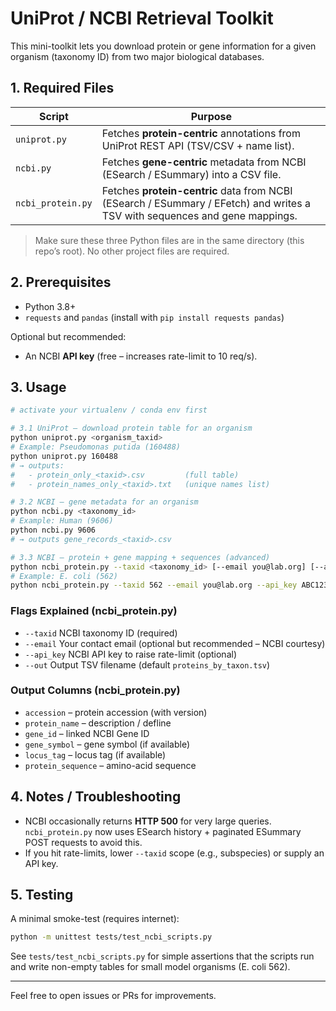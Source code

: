 # UniProt / NCBI Retrieval Toolkit

This mini-toolkit lets you download protein or gene information for a given organism (taxonomy ID) from two major biological databases.

## 1. Required Files

| Script | Purpose |
|--------|---------|
| `uniprot.py` | Fetches **protein-centric** annotations from UniProt REST API (TSV/CSV + name list). |
| `ncbi.py` | Fetches **gene-centric** metadata from NCBI (ESearch / ESummary) into a CSV file. |
| `ncbi_protein.py` | Fetches **protein-centric** data from NCBI (ESearch / ESummary / EFetch) and writes a TSV with sequences and gene mappings. |

> Make sure these three Python files are in the same directory (this repo’s root). No other project files are required.

## 2. Prerequisites

* Python 3.8+
* `requests` and `pandas` (install with `pip install requests pandas`)

Optional but recommended:
* An NCBI **API key** (free – increases rate-limit to 10 req/s).

## 3. Usage

```bash
# activate your virtualenv / conda env first

# 3.1 UniProt – download protein table for an organism
python uniprot.py <organism_taxid>
# Example: Pseudomonas putida (160488)
python uniprot.py 160488
# → outputs:
#   - protein_only_<taxid>.csv         (full table)
#   - protein_names_only_<taxid>.txt   (unique names list)

# 3.2 NCBI – gene metadata for an organism
python ncbi.py <taxonomy_id>
# Example: Human (9606)
python ncbi.py 9606
# → outputs gene_records_<taxid>.csv

# 3.3 NCBI – protein + gene mapping + sequences (advanced)
python ncbi_protein.py --taxid <taxonomy_id> [--email you@lab.org] [--api_key YOUR_NCBI_KEY] [--out output.tsv]
# Example: E. coli (562)
python ncbi_protein.py --taxid 562 --email you@lab.org --api_key ABC123 --out ecoli_proteins.tsv
```

### Flags Explained (ncbi_protein.py)

* `--taxid`   NCBI taxonomy ID (required)
* `--email`   Your contact email (optional but recommended – NCBI courtesy)
* `--api_key` NCBI API key to raise rate-limit (optional)
* `--out`     Output TSV filename (default `proteins_by_taxon.tsv`)

### Output Columns (ncbi_protein.py)

* `accession` – protein accession (with version)
* `protein_name` – description / defline
* `gene_id` – linked NCBI Gene ID
* `gene_symbol` – gene symbol (if available)
* `locus_tag` – locus tag (if available)
* `protein_sequence` – amino-acid sequence

## 4. Notes / Troubleshooting

* NCBI occasionally returns **HTTP 500** for very large queries. `ncbi_protein.py` now uses ESearch history + paginated ESummary POST requests to avoid this.
* If you hit rate-limits, lower `--taxid` scope (e.g., subspecies) or supply an API key.

## 5. Testing

A minimal smoke-test (requires internet):

```bash
python -m unittest tests/test_ncbi_scripts.py
```

See `tests/test_ncbi_scripts.py` for simple assertions that the scripts run and write non-empty tables for small model organisms (E. coli 562).

---
Feel free to open issues or PRs for improvements.
